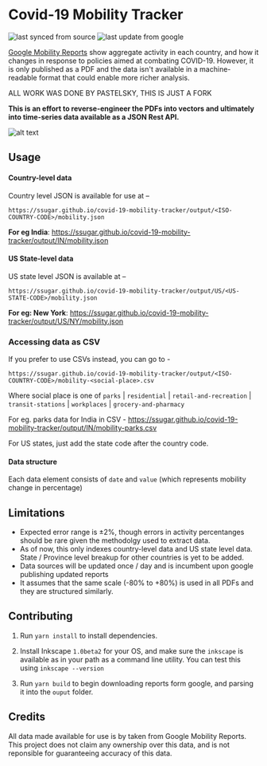 # Covid-19 Mobility Tracker

![last synced from source](https://badgen.net/badge/last%20synced%20from%20source/April%2020th%208:01%20PM%20GMT/green) ![last update from google](https://badgen.net/badge/last%20update%20from%20google/April%2011th%205:45%20PM%20GMT/blue)

[Google Mobility Reports](https://www.google.com/covid19/mobility/) show aggregate activity in each country,
and how it changes in response to policies aimed at combating COVID-19. However, it is only published as a PDF
and the data isn't available in a machine-readable format that could enable more richer analysis.

ALL WORK WAS DONE BY PASTELSKY, THIS IS JUST A FORK

**This is an effort to reverse-engineer the PDFs into vectors and ultimately into time-series data available as a JSON Rest API.**

![alt text](https://github.com/ssugar/covid-19-mobility-tracker/raw/master/code.png)

## Usage

#### Country-level data

Country level JSON is available for use at –

```
https://ssugar.github.io/covid-19-mobility-tracker/output/<ISO-COUNTRY-CODE>/mobility.json
```

**For eg India**: https://ssugar.github.io/covid-19-mobility-tracker/output/IN/mobility.json

#### US State-level data

US state level JSON is available at –

```
https://ssugar.github.io/covid-19-mobility-tracker/output/US/<US-STATE-CODE>/mobility.json
```

**For eg: New York**: https://ssugar.github.io/covid-19-mobility-tracker/output/US/NY/mobility.json

### Accessing data as CSV

If you prefer to use CSVs instead, you can go to -

```
https://ssugar.github.io/covid-19-mobility-tracker/output/<ISO-COUNTRY-CODE>/mobility-<social-place>.csv
```

Where social place is one of `parks` | `residential` | `retail-and-recreation` | `transit-stations` | `workplaces` | `grocery-and-pharmacy`

For eg. parks data for India in CSV - https://ssugar.github.io/covid-19-mobility-tracker/output/IN/mobility-parks.csv

For US states, just add the state code after the country code.

#### Data structure

Each data element consists of `date` and `value` (which represents mobility change in percentage)

## Limitations

- Expected error range is ±2%, though errors in activity percentanges
  should be rare given the methodolgy used to extract data.
- As of now, this only indexes country-level data and US state level data. State / Province level breakup for other countries is yet to be added.
- Data sources will be updated once / day and is incumbent upon google publishing updated reports
- It assumes that the same scale (-80% to +80%) is used in all PDFs and they are structured similarly.

## Contributing

1. Run `yarn install` to install dependencies.
2. Install Inkscape `1.0beta2` for your OS, and make sure the `inkscape` is available
   as in your path as a command line utility.
   You can test this using `inkscape --version`

3. Run `yarn build` to begin downloading reports form google, and parsing it into the `ouput` folder.

## Credits

All data made available for use is by taken from Google Mobility Reports.
This project does not claim any ownership over this data, and is not reponsible
for guaranteeing accuracy of this data.
